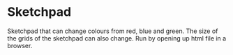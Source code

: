 # Sketchpad

Sketchpad that can change colours from red, blue and green. The size of the grids of the sketchpad can also change. Run by opening up html file in a browser.
